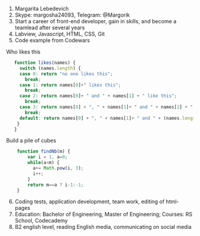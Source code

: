 1. Margarita Lebedevich
2. Skype: margosha24093, Telegram: @Margorik
3. Start a career of front-end developer, gain in skills, and become a teamlead after several years
4. Labview, Javascript, HTML, CSS, Git
5. Code example from Codewars

  Who likes this
 ```javascript
    function likes(names) {
      switch (names.length) {
      case 0: return "no one likes this";
        break;
      case 1: return names[0]+" likes this";
        break;
      case 2: return names[0]+ " and " + names[1] + " like this";
        break;
      case 3: return names[0] + ", " + names[1]+ " and " + names[2] + " like this"; 
        break;
      default: return names[0] + ", " + names[1]+ " and " + (names.length-2) + " others like this";
     }
    }
   ```
   Build a pile of cubes
```javascript
    function findNb(m) {
        var i = 1, a=0;
        while(a<m) {
          a+= Math.pow(i, 3);
          i++;
        }
        return m==a ? i-1:-1;
    }
```

6. Сoding tests, application development, team work, editing of html-pages
7. Education: Bachelor of Engineering, Master of Engineering; Courses: RS School, Codecademy
8. B2 english level, reading English media, communicating on social media